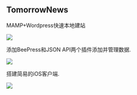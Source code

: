 ## TomorrowNews

MAMP+Wordpress快速本地建站

![](https://ws1.sinaimg.cn/large/006tNc79ly1fj7hoe6vy9j30z40qijw1.jpg)

添加BeePress和JSON API两个插件添加并管理数据.


![](https://ws2.sinaimg.cn/large/006tNc79ly1fj9nbu8t3hj310m0y07b7.jpg)

搭建简易的iOS客户端.


![](https://ws3.sinaimg.cn/large/006tNc79ly1fj7ho5li7rj30hg0uewjv.jpg)


